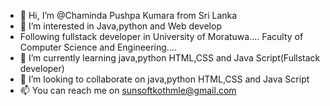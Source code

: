 - 👋 Hi, I’m @Chaminda Pushpa Kumara from Sri Lanka
- 👀 I’m interested in Java,python and Web develop
- Following fullstack developer in University of Moratuwa.... Faculty of Computer Science and Engineering....
- 🌱 I’m currently learning java,python HTML,CSS and Java Script(Fullstack developer)
- 💞️ I’m looking to collaborate on java,python HTML,CSS and Java Script
- 📫 You can reach me on sunsoftkothmle@gmail.com

<!---
Chamindasun/Chamindasun is a ✨ special ✨ repository because its `README.md` (this file) appears on your GitHub profile.
You can click the Preview link to take a look at your changes.
--->
